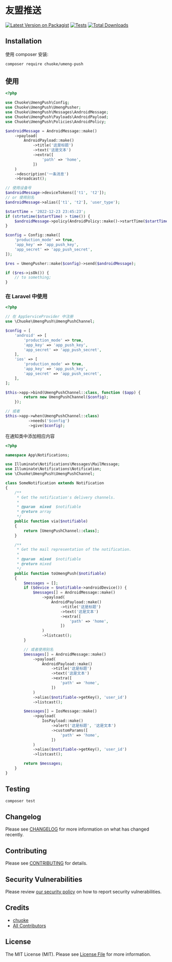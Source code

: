 # 友盟推送

[![Latest Version on Packagist](https://img.shields.io/packagist/v/chuoke/umeng-push.svg?style=flat-square)](https://packagist.org/packages/chuoke/umeng-push)
[![Tests](https://github.com/chuoke/umeng-push/actions/workflows/run-tests.yml/badge.svg?branch=main)](https://github.com/chuoke/umeng-push/actions/workflows/run-tests.yml)
[![Total Downloads](https://img.shields.io/packagist/dt/chuoke/umeng-push.svg?style=flat-square)](https://packagist.org/packages/chuoke/umeng-push)

## Installation

使用 composer 安装:

```bash
composer require chuoke/umeng-push
```

## 使用

```php
<?php

use Chuoke\UmengPush\Config;
use Chuoke\UmengPush\UmengPusher;
use Chuoke\UmengPush\Messages\AndroidMessage;
use Chuoke\UmengPush\Payloads\AndroidPayload;
use Chuoke\UmengPush\Policies\AndroidPolicy;

$androidMessage = AndroidMessage::make()
    ->payload(
        AndroidPayload::make()
            ->title('这是标题')
            ->text('这是文本')
            ->extra([
                'path' => 'home',
            ])
    )
    ->description('一条消息')
    ->broadcast();

// 使用设备号
$androidMessage->deviceTokens(['t1', 't2']);
// or 使用别名
$androidMessage->alias(['t1', 't2'], 'user_type');

$startTime = '2022-12-23 23:45:23';
if (strtotime($startTime) > time()) {
    $androidMessage->policy(AndroidPolicy::make()->startTime($startTime)->outBizNo('123'));
}

$config = Config::make([
    'production_mode' => true,
    'app_key' => 'app_push_key',
    'app_secret' => 'app_push_secret',
]);

$res = UmengPusher::make($config)->send($androidMessage);

if ($res->isOk()) {
    // to something;
}
```

### 在 Laravel 中使用

```php
<?php

// 在 AppServiceProvider 中注册
use \Chuoke\UmengPush\UmengPushChannel;

$config = [
    'android' => [
        'production_mode' => true,
        'app_key' => 'app_push_key',
        'app_secret' => 'app_push_secret',
    ],
    'ios' => [
        'production_mode' => true,
        'app_key' => 'app_push_key',
        'app_secret' => 'app_push_secret',
    ],
];

$this->app->bind(UmengPushChannel::class, function ($app) {
        return new UmengPushChannel($config);
    });

// 或者
$this->app->when(UmengPushChannel::class)
          ->needs('$config')
          ->give($config);
```

在通知类中添加相应内容

```php
<?php

namespace App\Notifications;

use Illuminate\Notifications\Messages\MailMessage;
use Illuminate\Notifications\Notification;
use \Chuoke\UmengPush\UmengPushChannel;

class SomeNotification extends Notification
{
    /**
     * Get the notification's delivery channels.
     *
     * @param  mixed  $notifiable
     * @return array
     */
    public function via($notifiable)
    {
        return [UmengPushChannel::class];
    }

    /**
     * Get the mail representation of the notification.
     *
     * @param  mixed  $notifiable
     * @return mixed
     */
    public function toUmengPush($notifiable)
    {
        $messages = [];
        if ($device = $notifiable->androidDevice()) {
            $messages[] = AndroidMessage::make()
                ->payload(
                    AndroidPayload::make()
                        ->title('这是标题')
                        ->text('这是文本')
                        ->extra([
                            'path' => 'home',
                        ])
                )
                ->listcast();
        }

        // 或者使用别名
        $messages[] = AndroidMessage::make()
            ->payload(
                AndroidPayload::make()
                    ->title('这是标题')
                    ->text('这是文本')
                    ->extra([
                        'path' => 'home',
                    ])
            )
            ->alias($notifiable->getKey(), 'user_id')
            ->listcast();

        $messages[] = IosMessage::make()
            ->payload(
                IosPayload::make()
                    ->alert('这是标题', '这是文本')
                    ->customParams([
                        'path' => 'home',
                    ])
            )
            ->alias($notifiable->getKey(), 'user_id')
            ->listcast();

        return $messages;
    }
}
```

## Testing

```bash
composer test
```

## Changelog

Please see [CHANGELOG](CHANGELOG.md) for more information on what has changed recently.

## Contributing

Please see [CONTRIBUTING](https://github.com/spatie/.github/blob/main/CONTRIBUTING.md) for details.

## Security Vulnerabilities

Please review [our security policy](../../security/policy) on how to report security vulnerabilities.

## Credits

-   [chuoke](https://github.com/)
-   [All Contributors](../../contributors)

## License

The MIT License (MIT). Please see [License File](LICENSE.md) for more information.
